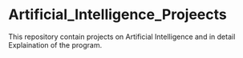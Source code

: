 # Artificial_Intelligence_Projeects
This repository contain projects on Artificial Intelligence and in detail Explaination of the program.
